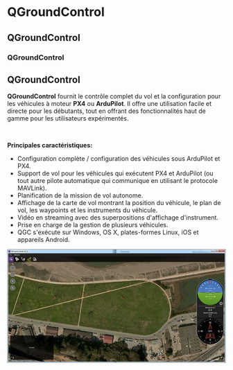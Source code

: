 # QGroundControl 
## QGroundControl 
### QGroundControl 
QGroundControl 
--------------



**QGroundControl** fournit le contrôle complet du vol et la configuration pour les véhicules à moteur **PX4** ou **ArduPilot**. Il offre une utilisation facile et directe pour les débutants, tout en offrant des fonctionnalités haut de gamme pour les utilisateurs expérimentés.

<br/>

**Principales caractéristiques:**

* Configuration complète / configuration des véhicules sous ArduPilot et PX4.
* Support de vol pour les véhicules qui exécutent PX4 et ArduPilot (ou tout autre pilote automatique qui communique en utilisant le protocole MAVLink).
* Planification de la mission de vol autonome.
* Affichage de la carte de vol montrant la position du véhicule, le plan de vol, les waypoints et les instruments du véhicule.
* Vidéo en streaming avec des superpositions d'affichage d'instrument.
* Prise en charge de la gestion de plusieurs véhicules.
* QGC s'exécute sur Windows, OS X, plates-formes Linux, iOS et appareils Android.

![qgroundcontrol](../images/qgc.jpg)



